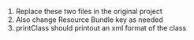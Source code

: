 1. Replace these two files in the original project
2. Also change Resource Bundle key as needed
3. printClass should printout an xml format of the class